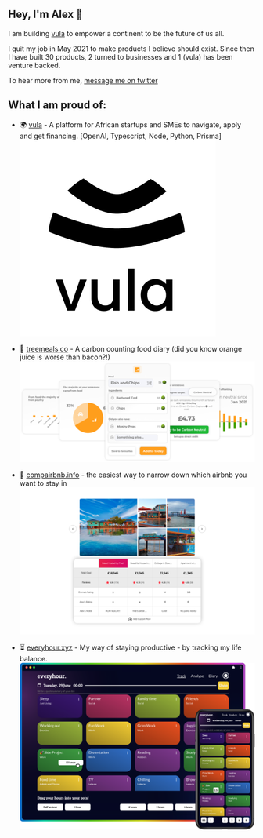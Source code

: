 ## Hey, I'm Alex 👋

I am building [vula](https://www.vula.vc) to empower a continent to be the future of us all. 

I quit my job in May 2021  to make products I believe should exist. Since then I have built 30 products, 2 turned to businesses and 1 (vula) has been venture backed.

To hear more from me, [message me on twitter](www.twitter.com/AlexCharlesGoff)

## What I am proud of:

- 🌍 [vula](https://www.vula.vc) - A platform for African startups and SMEs to navigate, apply and get financing. [OpenAI, Typescript, Node, Python, Prisma]
 ![Vula logo](./images/vula.png)

- 🌳 [treemeals.co](www.treemeals.co) - A carbon counting food diary (did you know orange juice is worse than bacon?!)
  ![Treemeals UI components](./images/treemealsHero.png)

- 🏡 [compairbnb.info](www.compairbnb.info/hello) - the easiest way to narrow down which airbnb you want to stay in
  ![Compairbnb UI](./images/compairbnbHero.png)

- ⏳ [everyhour.xyz](www.everyhour.xyz) - My way of staying productive - by tracking my life balance.
  ![everyhour app UI Image](./images/everyhourHero.png)
